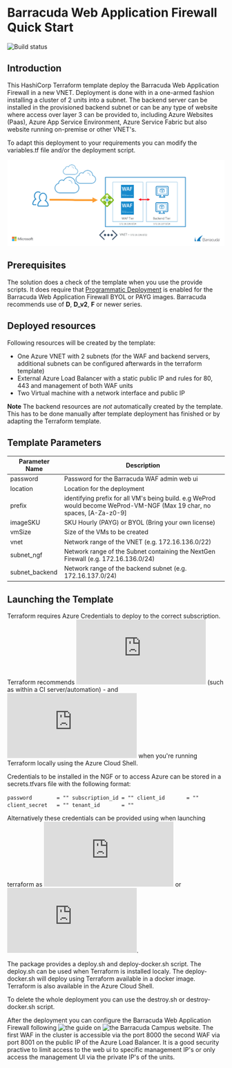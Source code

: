 # Barracuda Web Application Firewall Quick Start

![Build status](https://img.shields.io/vso/build/cudajvhoof/19118fdb-7d82-4c41-a1fd-b16e490dc968/4.svg)

## Introduction
This HashiCorp Terraform template deploy the Barracuda Web Application Firewall in a new VNET. Deployment is done with in a one-armed fashion installing a cluster of 2 units into a subnet. The backend server can be installed in the provisioned backend subnet or can be any type of website where access over layer 3 can be provided to, including Azure Websites (Paas), Azure App Service Environment, Azure Service Fabric but also website running on-premise or other VNET's.

To adapt this deployment to your requirements you can modify the variables.tf file and/or the deployment script.

![WAF Azure Network Architecture](images/waf.png)

## Prerequisites
The solution does a check of the template when you use the provide scripts. It does require that [Programmatic Deployment](https://azure.microsoft.com/en-us/blog/working-with-marketplace-images-on-azure-resource-manager/) is enabled for the Barracuda Web Application Firewall BYOL or PAYG images. Barracuda recommends use of **D**, **D_v2**, **F** or newer series. 

## Deployed resources
Following resources will be created by the template:
- One Azure VNET with 2 subnets (for the WAF and backend servers, additional subnets can be configured afterwards in the terraform template)
- External Azure Load Balancer with a static public IP and rules for 80, 443 and management of both WAF units
- Two Virtual machine with a network interface and public IP

**Note** The backend resources are *not* automatically created by the template. This has to be done manually after template deployment has finished or by adapting the Terraform template.

## Template Parameters
| Parameter Name | Description
|---|---
password | Password for the Barracuda WAF admin web ui
location | Location for the deployment
prefix | identifying prefix for all VM's being build. e.g WeProd would become WeProd-VM-NGF (Max 19 char, no spaces, [A-Za-z0-9]
imageSKU | SKU Hourly (PAYG) or BYOL (Bring your own license)
vmSize | Size of the VMs to be created
vnet | Network range of the VNET (e.g. 172.16.136.0/22)
subnet_ngf | Network range of the Subnet containing the NextGen Firewall (e.g. 172.16.136.0/24)
subnet_backend | Network range of the backend subnet (e.g. 172.16.137.0/24)

## Launching the Template

Terraform requires Azure Credentials to deploy to the correct subscription. Terraform recommends ![using a Service Principal when running in a Shared Environment](https://www.terraform.io/docs/providers/azurerm/authenticating_via_service_principal.html) (such as within a CI server/automation) - and ![authenticating via the Azure CLI](https://www.terraform.io/docs/providers/azurerm/authenticating_via_azure_cli.html) when you're running Terraform locally using the Azure Cloud Shell.

Credentials to be installed in the NGF or to access Azure can be stored in a secrets.tfvars file with the following format:

`
password        = ""
subscription_id = ""
client_id       = ""
client_secret   = ""
tenant_id       = ""
`

Alternatively these credentials can be provided using when launching terraform as ![an argument](https://www.terraform.io/intro/getting-started/variables.html) or ![via environment variables](https://www.terraform.io/intro/getting-started/variables.html).

The package provides a deploy.sh and deploy-docker.sh script. The deploy.sh can be used when Terraform is installed localy. The deploy-docker.sh will deploy using Terraform available in a docker image. Terraform is also available in the Azure Cloud Shell. 

To delete the whole deployment you can use the destroy.sh or destroy-docker.sh script.

After the deployment you can configure the Barracuda Web Application Firewall following ![the guide](https://campus.barracuda.com/product/webapplicationfirewall/doc/13861632/barracuda-web-application-firewall-quick-start-guide-microsoft-azure/?sl=AWAwTVaCWVWOJEbev-I2&so=1) on ![the Barracuda Campus website](https://campus.barracuda.com). The first WAF in the cluster is accessible via the port 8000 the second WAF via port 8001 on the public IP of the Azure Load Balancer. It is a good security practive to limit access to the web ui to specific management IP's or only access the management UI via the private IP's of the units.